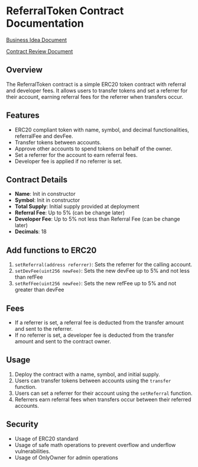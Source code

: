 # ReferralToken Contract Documentation

[Business Idea Document](https://docs.google.com/document/d/1odehNjTt5wkz2HAJ16BPgfzLfi9vLKIqs4RkNtwRY-4/edit?usp=sharing)

[Contract Review Document](https://docs.google.com/document/d/1rOdZ3ZtDfZKYmgiatPcUlx6QkNSTE3yzMigOxl1sfME/edit?usp=sharing)

## Overview

The ReferralToken contract is a simple ERC20 token contract with referral and developer fees. It allows users to transfer tokens and set a referrer for their account, earning referral fees for the referrer when transfers occur.

## Features

- ERC20 compliant token with name, symbol, and decimal functionalities, referralFee and devFee.
- Transfer tokens between accounts.
- Approve other accounts to spend tokens on behalf of the owner.
- Set a referrer for the account to earn referral fees.
- Developer fee is applied if no referrer is set.

## Contract Details

- **Name**: Init in constructor
- **Symbol**: Init in constructor
- **Total Supply**: Initial supply provided at deployment
- **Referral Fee**: Up to 5% (can be change later)
- **Developer Fee**: Up to 5% not less than Referral Fee (can be change later)
- **Decimals**: 18

## Add functions to ERC20

1. `setReferral(address referrer)`: Sets the referrer for the calling account.
2. `setDevFee(uint256 newFee)`: Sets the new devFee up to 5% and not less than refFee
3. `setRefFee(uint256 newFee)`: Sets the new refFee up to 5% and not greater than devFee

## Fees

- If a referrer is set, a referral fee is deducted from the transfer amount and sent to the referrer.
- If no referrer is set, a developer fee is deducted from the transfer amount and sent to the contract owner.

## Usage

1. Deploy the contract with a name, symbol, and initial supply.
2. Users can transfer tokens between accounts using the `transfer` function.
3. Users can set a referrer for their account using the `setReferral` function.
4. Referrers earn referral fees when transfers occur between their referred accounts.

## Security

- Usage of ERC20 standard
- Usage of safe math operations to prevent overflow and underflow vulnerabilities.
- Usage of OnlyOwner for admin operations
